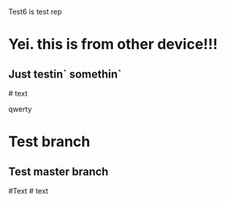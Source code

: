 Test6 is test rep
<h1>Yei. this is from other device!!!</h1>
<h2>Just testin` somethin`</h2>
# text
<p>qwerty</p>
<h1>Test branch</h1>
<h2>Test master branch</h2>
#Text
# text
